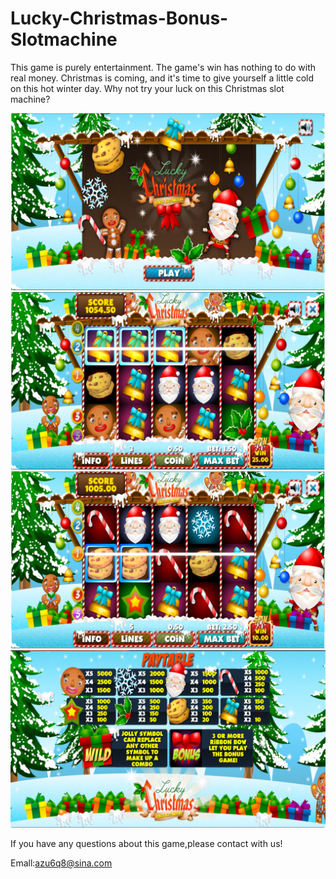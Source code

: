 # Lucky-Christmas-Bonus-Slotmachine
This game is purely entertainment. The game's win has nothing to do with real money. Christmas is coming, and it's time to give yourself a little cold on this hot winter day. Why not try your luck on this Christmas slot machine?

![image](https://github.com/bonusChris/Lucky-Christmas-Bonus-Slotmachine/blob/master/chriefd.jpg)
![image](https://github.com/bonusChris/Lucky-Christmas-Bonus-Slotmachine/blob/master/chriss.jpg)
![image](https://github.com/bonusChris/Lucky-Christmas-Bonus-Slotmachine/blob/master/christ.jpg)
![image](https://github.com/bonusChris/Lucky-Christmas-Bonus-Slotmachine/blob/master/chirsf.jpg)

If you have any questions about this game,please contact with us!

Emall:azu6q8@sina.com

